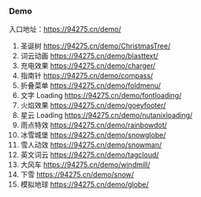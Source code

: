 ### Demo

入口地址：https://94275.cn/demo/

1. 圣诞树 https://94275.cn/demo/ChristmasTree/
2. 词云动画 https://94275.cn/demo/blasttext/
3. 充电效果 https://94275.cn/demo/charger/
4. 指南针 https://94275.cn/demo/compass/
5. 折叠菜单 https://94275.cn/demo/foldmenu/
6. 文字 Loading https://94275.cn/demo/fontloading/
7. 火焰效果 https://94275.cn/demo/goeyfooter/
8. 星云 Loading https://94275.cn/demo/nutanixloading/
9. 雨点特效 https://94275.cn/demo/rainbowdot/
10. 冰雪城堡 https://94275.cn/demo/snowglobe/
11. 雪人动效 https://94275.cn/demo/snowman/
12. 英文词云 https://94275.cn/demo/tagcloud/
13. 大风车 https://94275.cn/demo/windmill/
14. 下雪 https://94275.cn/demo/snow/
15. 模拟地球 https://94275.cn/demo/globe/



